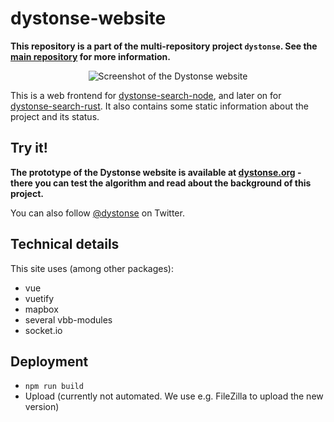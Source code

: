 # dystonse-website

**This repository is a part of the multi-repository project `dystonse`. See the [main repository](https://github.com/dystonse/dystonse) for more information.**

<p align="center">
  <img src="https://github.com/lenaschimmel/dystonse-website/blob/master/doc/screenshot1.jpg?raw=true" alt="Screenshot of the Dystonse website"/>
</p>

This is a web frontend for [dystonse-search-node](https://github.com/dystonse/dystonse-search-node), and later on for [dystonse-search-rust](https://github.com/dystonse/dystonse-search-rust). It also contains some static information about the project and its status.

## Try it!
**The prototype of the Dystonse website is available at [dystonse.org](https://dystonse.org) - there you can test the algorithm and read about the background of this project.**

You can also follow [@dystonse](https://twitter.com/dystonse) on Twitter.

## Technical details
This site uses (among other packages):

* vue
* vuetify
* mapbox
* several vbb-modules
* socket.io

## Deployment
 * `npm run build`
 * Upload (currently not automated. We use e.g. FileZilla to upload the new version)
